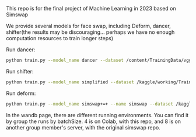 This repo is for the final project of Machine Learning in 2023 based on Simswap

We provide several models for face swap, including Deform, dancer, shifter(the results may be discouraging... perhaps we have no enough computation resources to train longer steps)

Run dancer:
```bash
python train.py --model_name dancer --dataset /content/TrainingData/vggface2_crop_arcfacealign_224 --lambda_cycle 0 --lambda_gp 0 --n_blocks 3 --n_layers 3 --model_freq 3000 --total_step 100000
```

Run shifter:
```bash
python train.py --model_name simplified --dataset /kaggle/working/TrainingData/vggface2_crop_arcfacealign_224 --lambda_gp 0 --n_blocks 6 --n_layers 5 --model_freq 3000 --total_step 100000 --kernel_type deform
```

Run deform:
```bash
python train.py --model_name simswap+=+ --name simswap --dataset /kaggle/working/TrainingData/vggface2_crop_arcfacealign_224 --lambda_gp 0 --n_blocks 6 --n_layers 3 --model_freq 20000 --total_step 100000 --kernel_type deform
```

In the wandb page, there are different running environments. You can find it by group the runs by batchSize. 4 is on Colab, with this repo, and 8 is on another group member's server, with the original simswap repo.
